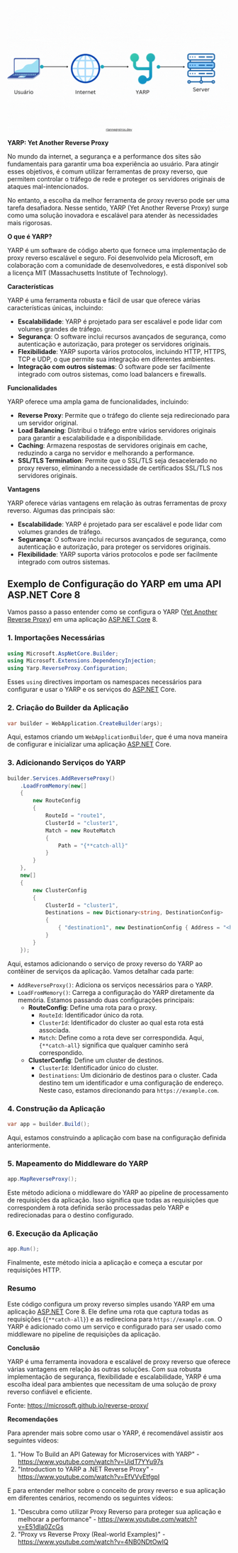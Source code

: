 ![YARP Reverse Proxy Diagram](/assets/YARP.gif)

**YARP: Yet Another Reverse Proxy**

No mundo da internet, a segurança e a performance dos sites são fundamentais para garantir uma boa experiência ao usuário. Para atingir esses objetivos, é comum utilizar ferramentas de proxy reverso, que permitem controlar o tráfego de rede e proteger os servidores originais de ataques mal-intencionados.

No entanto, a escolha da melhor ferramenta de proxy reverso pode ser uma tarefa desafiadora. Nesse sentido, YARP (Yet Another Reverse Proxy) surge como uma solução inovadora e escalável para atender às necessidades mais rigorosas.

**O que é YARP?**

YARP é um software de código aberto que fornece uma implementação de proxy reverso escalável e seguro. Foi desenvolvido pela Microsoft, em colaboração com a comunidade de desenvolvedores, e está disponível sob a licença MIT (Massachusetts Institute of Technology).

**Características**

YARP é uma ferramenta robusta e fácil de usar que oferece várias características únicas, incluindo:

* **Escalabilidade**: YARP é projetado para ser escalável e pode lidar com volumes grandes de tráfego.
* **Segurança**: O software inclui recursos avançados de segurança, como autenticação e autorização, para proteger os servidores originais.
* **Flexibilidade**: YARP suporta vários protocolos, incluindo HTTP, HTTPS, TCP e UDP, o que permite sua integração em diferentes ambientes.
* **Integração com outros sistemas**: O software pode ser facilmente integrado com outros sistemas, como load balancers e firewalls.

**Funcionalidades**

YARP oferece uma ampla gama de funcionalidades, incluindo:

* **Reverse Proxy**: Permite que o tráfego do cliente seja redirecionado para um servidor original.
* **Load Balancing**: Distribui o tráfego entre vários servidores originais para garantir a escalabilidade e a disponibilidade.
* **Caching**: Armazena respostas de servidores originais em cache, reduzindo a carga no servidor e melhorando a performance.
* **SSL/TLS Termination**: Permite que o SSL/TLS seja desacelerado no proxy reverso, eliminando a necessidade de certificados SSL/TLS nos servidores originais.

**Vantagens**

YARP oferece várias vantagens em relação às outras ferramentas de proxy reverso. Algumas das principais são:

* **Escalabilidade**: YARP é projetado para ser escalável e pode lidar com volumes grandes de tráfego.
* **Segurança**: O software inclui recursos avançados de segurança, como autenticação e autorização, para proteger os servidores originais.
* **Flexibilidade**: YARP suporta vários protocolos e pode ser facilmente integrado com outros sistemas.

## Exemplo de Configuração do YARP em uma API ASP.NET Core 8

Vamos passo a passo entender como se configura o YARP ([Yet Another Reverse Proxy](https://microsoft.github.io/reverse-proxy/)) em uma aplicação [ASP.NET Core](https://dotnet.microsoft.com/en-us/apps/aspnet) 8.

### 1. Importações Necessárias

```csharp
using Microsoft.AspNetCore.Builder;
using Microsoft.Extensions.DependencyInjection;
using Yarp.ReverseProxy.Configuration;

```

Esses `using` directives importam os namespaces necessários para configurar e usar o YARP e os serviços do [ASP.NET](http://asp.net/) Core.

### 2. Criação do Builder da Aplicação

```csharp
var builder = WebApplication.CreateBuilder(args);

```

Aqui, estamos criando um `WebApplicationBuilder`, que é uma nova maneira de configurar e inicializar uma aplicação [ASP.NET](http://asp.net/) Core.

### 3. Adicionando Serviços do YARP

```csharp
builder.Services.AddReverseProxy()
    .LoadFromMemory(new[]
    {
        new RouteConfig
        {
            RouteId = "route1",
            ClusterId = "cluster1",
            Match = new RouteMatch
            {
                Path = "{**catch-all}"
            }
        }
    },
    new[]
    {
        new ClusterConfig
        {
            ClusterId = "cluster1",
            Destinations = new Dictionary<string, DestinationConfig>
            {
                { "destination1", new DestinationConfig { Address = "<https://example.com>" } }
            }
        }
    });

```

Aqui, estamos adicionando o serviço de proxy reverso do YARP ao contêiner de serviços da aplicação. Vamos detalhar cada parte:

- `AddReverseProxy()`: Adiciona os serviços necessários para o YARP.
- `LoadFromMemory()`: Carrega a configuração do YARP diretamente da memória. Estamos passando duas configurações principais:
    - **RouteConfig**: Define uma rota para o proxy.
        - `RouteId`: Identificador único da rota.
        - `ClusterId`: Identificador do cluster ao qual esta rota está associada.
        - `Match`: Define como a rota deve ser correspondida. Aqui, `{**catch-all}` significa que qualquer caminho será correspondido.
    - **ClusterConfig**: Define um cluster de destinos.
        - `ClusterId`: Identificador único do cluster.
        - `Destinations`: Um dicionário de destinos para o cluster. Cada destino tem um identificador e uma configuração de endereço. Neste caso, estamos direcionando para `https://example.com`.

### 4. Construção da Aplicação

```csharp
var app = builder.Build();

```

Aqui, estamos construindo a aplicação com base na configuração definida anteriormente.

### 5. Mapeamento do Middleware do YARP

```csharp
app.MapReverseProxy();

```

Este método adiciona o middleware do YARP ao pipeline de processamento de requisições da aplicação. Isso significa que todas as requisições que correspondem à rota definida serão processadas pelo YARP e redirecionadas para o destino configurado.

### 6. Execução da Aplicação

```csharp
app.Run();

```

Finalmente, este método inicia a aplicação e começa a escutar por requisições HTTP.

### Resumo

Este código configura um proxy reverso simples usando YARP em uma aplicação [ASP.NET](http://asp.net/) Core 8. Ele define uma rota que captura todas as requisições (`{**catch-all}`) e as redireciona para `https://example.com`. O YARP é adicionado como um serviço e configurado para ser usado como middleware no pipeline de requisições da aplicação.

**Conclusão**

YARP é uma ferramenta inovadora e escalável de proxy reverso que oferece várias vantagens em relação às outras soluções. Com sua robusta implementação de segurança, flexibilidade e escalabilidade, YARP é uma escolha ideal para ambientes que necessitam de uma solução de proxy reverso confiável e eficiente.

Fonte: <https://microsoft.github.io/reverse-proxy/>

**Recomendações**

Para aprender mais sobre como usar o YARP, é recomendável assistir aos seguintes vídeos:

1. "How To Build an API Gateway for Microservices with YARP" - https://www.youtube.com/watch?v=UidT7YYu97s
2. "Introduction to YARP a .NET Reverse Proxy" - https://www.youtube.com/watch?v=EfVVvEtfgpI

E para entender melhor sobre o conceito de proxy reverso e sua aplicação em diferentes cenários, recomendo os seguintes vídeos:

1. "Descubra como utilizar Proxy Reverso para proteger sua aplicação e melhorar a performance" - https://www.youtube.com/watch?v=E51dIa0ZcGs
2. "Proxy vs Reverse Proxy (Real-world Examples)" - https://www.youtube.com/watch?v=4NB0NDtOwIQ
